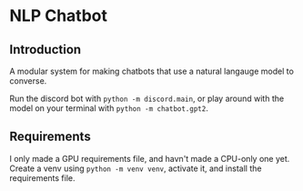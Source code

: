 # NLP Chatbot

## Introduction
A modular system for making chatbots that use a natural langauge model to converse.

Run the discord bot with `python -m discord.main`, or play around with the model on your terminal with `python -m chatbot.gpt2`.

## Requirements
I only made a GPU requirements file, and havn't made a CPU-only one yet. Create a venv using `python -m venv venv`, activate it, and install the requirements file.
